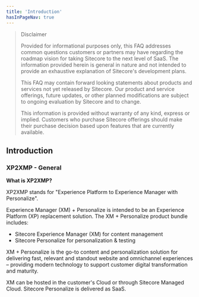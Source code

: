 ```yaml
---
title: 'Introduction'
hasInPageNav: true
---
```


> Disclaimer
>
> Provided for informational purposes only, this FAQ addresses common questions customers or partners may have regarding the roadmap vision for taking Sitecore to the next level of SaaS. The information provided herein is general in nature and not intended to provide an exhaustive explanation of Sitecore&#39;s development plans.
>
> This FAQ may contain forward looking statements about products and services not yet released by Sitecore. Our product and service offerings, future updates, or other planned modifications are subject to ongoing evaluation by Sitecore and to change.
>
> This information is provided without warranty of any kind, express or implied. Customers who purchase Sitecore offerings should make their purchase decision based upon features that are currently available.

## Introduction

### XP2XMP - General

**What is XP2XMP?**

XP2XMP stands for &quot;Experience Platform to Experience Manager with Personalize&quot;.

Experience Manager (XM) + Personalize is intended to be an Experience Platform (XP) replacement solution. The XM + Personalize product bundle includes:

- Sitecore Experience Manager (XM) for content management
- Sitecore Personalize for personalization &amp; testing

XM + Personalize is the go-to content and personalization solution for delivering fast, relevant and standout website and omnichannel experiences – providing modern technology to support customer digital transformation and maturity.

XM can be hosted in the customer&#39;s Cloud or through Sitecore Managed Cloud. Sitecore Personalize is delivered as SaaS.
